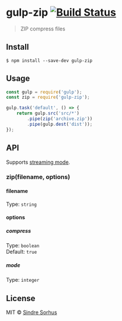 # gulp-zip [![Build Status](https://travis-ci.org/sindresorhus/gulp-zip.svg?branch=master)](https://travis-ci.org/sindresorhus/gulp-zip)

> ZIP compress files


## Install

```
$ npm install --save-dev gulp-zip
```


## Usage

```js
const gulp = require('gulp');
const zip = require('gulp-zip');

gulp.task('default', () => {
	return gulp.src('src/*')
		.pipe(zip('archive.zip'))
		.pipe(gulp.dest('dist'));
});
```


## API

Supports [streaming mode](https://github.com/gulpjs/gulp/blob/master/docs/API.md#optionsbuffer).

### zip(filename, options)

#### filename

Type: `string`

#### options

##### compress

Type: `boolean`<br>
Default: `true`

##### mode

Type: `integer`<br>


## License

MIT © [Sindre Sorhus](http://sindresorhus.com)
